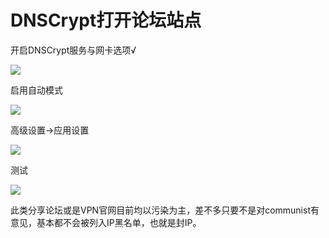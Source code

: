 # DNSCrypt打开论坛站点

开启DNSCrypt服务与网卡选项√

![](https://raw.githubusercontent.com/loremwalker/fq-book/master/.gitbook/assets/2018-04-29_031314.png)

启用自动模式

![](https://raw.githubusercontent.com/loremwalker/fq-book/master/.gitbook/assets/2018-04-29_031427.png)

高级设置-&gt;应用设置

![](https://raw.githubusercontent.com/loremwalker/fq-book/master/.gitbook/assets/2018-04-29_031418.png)

测试

![](https://raw.githubusercontent.com/loremwalker/fq-book/master/.gitbook/assets/2018-04-29-1.png)

此类分享论坛或是VPN官网目前均以污染为主，差不多只要不是对communist有意见，基本都不会被列入IP黑名单，也就是封IP。

